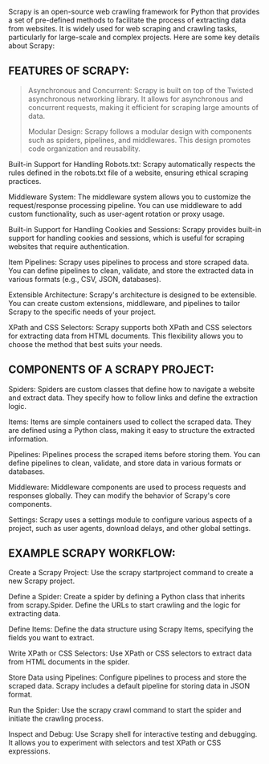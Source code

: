 Scrapy is an open-source web crawling framework for Python that provides a set of pre-defined methods to facilitate the process of extracting data from websites. It is widely used for web scraping and crawling tasks, particularly for large-scale and complex projects. Here are some key details about Scrapy:

## FEATURES OF SCRAPY:

> Asynchronous and Concurrent: Scrapy is built on top of the Twisted asynchronous networking library. It allows for asynchronous and concurrent requests, making it efficient for scraping large amounts of data.
>
> Modular Design: Scrapy follows a modular design with components such as spiders, pipelines, and middlewares. This design promotes code organization and reusability.

Built-in Support for Handling Robots.txt: Scrapy automatically respects the rules defined in the robots.txt file of a website, ensuring ethical scraping practices.

Middleware System: The middleware system allows you to customize the request/response processing pipeline. You can use middleware to add custom functionality, such as user-agent rotation or proxy usage.

Built-in Support for Handling Cookies and Sessions: Scrapy provides built-in support for handling cookies and sessions, which is useful for scraping websites that require authentication.

Item Pipelines: Scrapy uses pipelines to process and store scraped data. You can define pipelines to clean, validate, and store the extracted data in various formats (e.g., CSV, JSON, databases).

Extensible Architecture: Scrapy's architecture is designed to be extensible. You can create custom extensions, middleware, and pipelines to tailor Scrapy to the specific needs of your project.

XPath and CSS Selectors: Scrapy supports both XPath and CSS selectors for extracting data from HTML documents. This flexibility allows you to choose the method that best suits your needs.

## COMPONENTS OF A SCRAPY PROJECT: 

Spiders: Spiders are custom classes that define how to navigate a website and extract data. They specify how to follow links and define the extraction logic.

Items: Items are simple containers used to collect the scraped data. They are defined using a Python class, making it easy to structure the extracted information.

Pipelines: Pipelines process the scraped items before storing them. You can define pipelines to clean, validate, and store data in various formats or databases.

Middleware: Middleware components are used to process requests and responses globally. They can modify the behavior of Scrapy's core components.

Settings: Scrapy uses a settings module to configure various aspects of a project, such as user agents, download delays, and other global settings.

## EXAMPLE SCRAPY WORKFLOW:

Create a Scrapy Project: Use the scrapy startproject command to create a new Scrapy project.

Define a Spider: Create a spider by defining a Python class that inherits from scrapy.Spider. Define the URLs to start crawling and the logic for extracting data.

Define Items: Define the data structure using Scrapy Items, specifying the fields you want to extract.

Write XPath or CSS Selectors: Use XPath or CSS selectors to extract data from HTML documents in the spider.

Store Data using Pipelines: Configure pipelines to process and store the scraped data. Scrapy includes a default pipeline for storing data in JSON format.

Run the Spider: Use the scrapy crawl command to start the spider and initiate the crawling process.

Inspect and Debug: Use Scrapy shell for interactive testing and debugging. It allows you to experiment with selectors and test XPath or CSS expressions.
